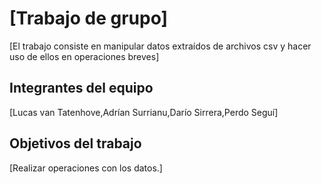 # [Trabajo de grupo]

[El trabajo consiste en manipular datos extraídos de archivos csv y hacer uso de ellos en operaciones breves]

## Integrantes del equipo

[Lucas van Tatenhove,Adrían Surrianu,Darío Sirrera,Perdo Seguí]

## Objetivos del trabajo

[Realizar operaciones con los datos.]
